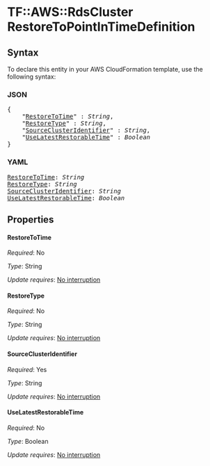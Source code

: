 # TF::AWS::RdsCluster RestoreToPointInTimeDefinition

## Syntax

To declare this entity in your AWS CloudFormation template, use the following syntax:

### JSON

<pre>
{
    "<a href="#restoretotime" title="RestoreToTime">RestoreToTime</a>" : <i>String</i>,
    "<a href="#restoretype" title="RestoreType">RestoreType</a>" : <i>String</i>,
    "<a href="#sourceclusteridentifier" title="SourceClusterIdentifier">SourceClusterIdentifier</a>" : <i>String</i>,
    "<a href="#uselatestrestorabletime" title="UseLatestRestorableTime">UseLatestRestorableTime</a>" : <i>Boolean</i>
}
</pre>

### YAML

<pre>
<a href="#restoretotime" title="RestoreToTime">RestoreToTime</a>: <i>String</i>
<a href="#restoretype" title="RestoreType">RestoreType</a>: <i>String</i>
<a href="#sourceclusteridentifier" title="SourceClusterIdentifier">SourceClusterIdentifier</a>: <i>String</i>
<a href="#uselatestrestorabletime" title="UseLatestRestorableTime">UseLatestRestorableTime</a>: <i>Boolean</i>
</pre>

## Properties

#### RestoreToTime

_Required_: No

_Type_: String

_Update requires_: [No interruption](https://docs.aws.amazon.com/AWSCloudFormation/latest/UserGuide/using-cfn-updating-stacks-update-behaviors.html#update-no-interrupt)

#### RestoreType

_Required_: No

_Type_: String

_Update requires_: [No interruption](https://docs.aws.amazon.com/AWSCloudFormation/latest/UserGuide/using-cfn-updating-stacks-update-behaviors.html#update-no-interrupt)

#### SourceClusterIdentifier

_Required_: Yes

_Type_: String

_Update requires_: [No interruption](https://docs.aws.amazon.com/AWSCloudFormation/latest/UserGuide/using-cfn-updating-stacks-update-behaviors.html#update-no-interrupt)

#### UseLatestRestorableTime

_Required_: No

_Type_: Boolean

_Update requires_: [No interruption](https://docs.aws.amazon.com/AWSCloudFormation/latest/UserGuide/using-cfn-updating-stacks-update-behaviors.html#update-no-interrupt)

